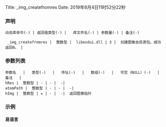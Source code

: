 Title: _img_createfromres
Date: 2019年8月4日11时52分22秒


### 声明


```table
动态库命令(-) | 返回值类型(-) |   库文件名(-) | 参数量(-) | 备注(-)

 _img_createfromres |  整数型 |  libexdui.dll | 3 |  创建图像自资源包。成功返回0。 | 
```


### 参数列表

```table
参数名   |   类型(-)   |   传址(-)   |   数组(-)   |   可空（NULL）(-)   |   备注   |
hRes |  整数型 | - | - |  -| 
atomPath |  整数型 | - | - |  -| 
hImg |  整数型 | ★ | - |  -|  返回图像指针
```




### 示例
#### 易语言
```c

```